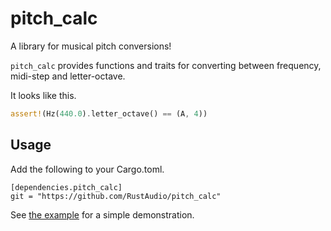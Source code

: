 pitch_calc
==========

A library for musical pitch conversions!

`pitch_calc` provides functions and traits for converting between frequency, midi-step and letter-octave.

It looks like this.

```Rust
assert!(Hz(440.0).letter_octave() == (A, 4))
```

Usage
-----

Add the following to your Cargo.toml.

```
[dependencies.pitch_calc]
git = "https://github.com/RustAudio/pitch_calc"
```

See [the example](https://github.com/RustAudio/pitch_calc/blob/master/examples/test.rs) for a simple demonstration.

